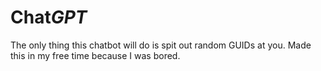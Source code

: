 # Chat*GPT*
The only thing this chatbot will do is spit out random GUIDs at you.
Made this in my free time because I was bored.
